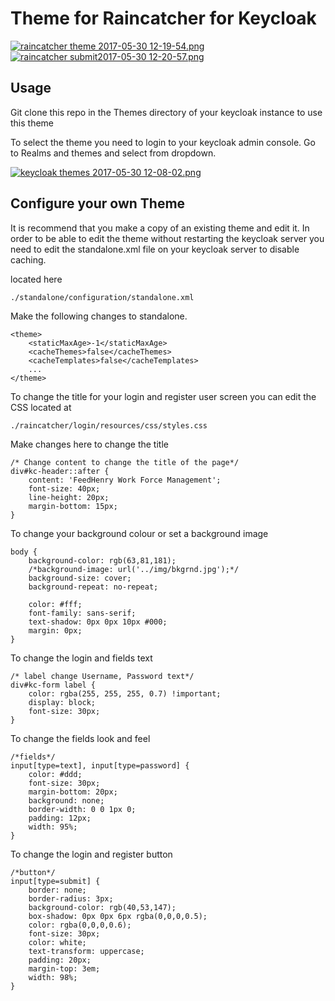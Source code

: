 # Theme for Raincatcher for Keycloak

[![raincatcher theme 2017-05-30 12-19-54.png](https://s11.postimg.org/kg0jgq8n7/raincatcher_theme_2017-05-30_12-19-54.png)](https://postimg.org/image/6z3kxuybj/)          [![raincatcher submit2017-05-30 12-20-57.png](https://s23.postimg.org/ic1q2ujbv/raincatcher_submit2017-05-30_12-20-57.png)](https://postimg.org/image/5xey2irtj/)

## Usage 
Git clone this repo in the Themes directory of your keycloak instance to use this theme

To select the theme you need to login to your keycloak admin console. Go to Realms and themes and select
from dropdown.

[![keycloak themes 2017-05-30 12-08-02.png](https://s30.postimg.org/oju4b8f81/keycloak_themes_2017-05-30_12-08-02.png)](https://postimg.org/image/ukrt8b1u5/)


## Configure your own Theme
It is recommend that you make a copy of an existing theme and edit it. In order
to be able to edit the theme without restarting the keycloak server you need to 
edit the standalone.xml file on your keycloak server to disable caching. 

located here 

    ./standalone/configuration/standalone.xml

Make the following changes to standalone.

```$xml
<theme>
    <staticMaxAge>-1</staticMaxAge>
    <cacheThemes>false</cacheThemes>
    <cacheTemplates>false</cacheTemplates>
    ...
</theme>
````
To change the title for your login and register user screen you can edit the CSS located at 
 
    ./raincatcher/login/resources/css/styles.css
    
Make changes here to change the title

```$css
/* Change content to change the title of the page*/
div#kc-header::after {
    content: 'FeedHenry Work Force Management';
    font-size: 40px;
    line-height: 20px;
    margin-bottom: 15px;
}

```

To change your background colour or set a background image

```$xslt
body {
    background-color: rgb(63,81,181);
    /*background-image: url('../img/bkgrnd.jpg');*/
    background-size: cover;
    background-repeat: no-repeat;

    color: #fff;
    font-family: sans-serif;
    text-shadow: 0px 0px 10px #000;
    margin: 0px;
}
```
To change the login and fields text

```$xslt
/* label change Username, Password text*/
div#kc-form label {
    color: rgba(255, 255, 255, 0.7) !important;
    display: block;
    font-size: 30px;
}
```
To change the fields look and feel 

```$xslt
/*fields*/
input[type=text], input[type=password] {
    color: #ddd;
    font-size: 30px;
    margin-bottom: 20px;
    background: none;
    border-width: 0 0 1px 0;
    padding: 12px;
    width: 95%;
}
```

To change the login and register button
```
/*button*/
input[type=submit] {
    border: none;
    border-radius: 3px;
    background-color: rgb(40,53,147);
    box-shadow: 0px 0px 6px rgba(0,0,0,0.5);
    color: rgba(0,0,0,0.6);
    font-size: 30px;
    color: white;
    text-transform: uppercase;
    padding: 20px;
    margin-top: 3em;
    width: 98%;
}
```